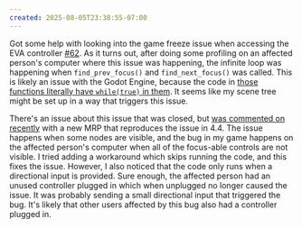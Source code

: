 ```yaml
---
created: 2025-08-05T23:38:55-07:00
---
```


Got some help with looking into the game freeze issue when accessing the EVA controller  [#62](https://git.tsuki.games/exodrifter/lost-contact/issues/62). As it turns out, after doing some profiling on an affected person's computer where this issue was happening, the infinite loop was happening when `find_prev_focus()` and `find_next_focus()` was called. This is likely an issue with the Godot Engine, because the code in [those functions literally have `while(true)` in them](https://github.com/godotengine/godot/blob/4.4/scene/gui/control.cpp#L2082). It seems like my scene tree might be set up in a way that triggers this issue.

There's an issue about this issue that was closed, but [was commented on recently](https://github.com/godotengine/godot/issues/50127#issuecomment-2840371456) with a new MRP that reproduces the issue in 4.4. The issue happens when some nodes are visible, and the bug in my game happens on the affected person's computer when all of the focus-able controls are not visible. I tried adding a workaround which skips running the code, and this fixes the issue. However, I also noticed that the code only runs when a directional input is provided. Sure enough, the affected person had an unused controller plugged in which when unplugged no longer caused the issue. It was probably sending a small directional input that triggered the bug. It's likely that other users affected by this bug also had a controller plugged in.
